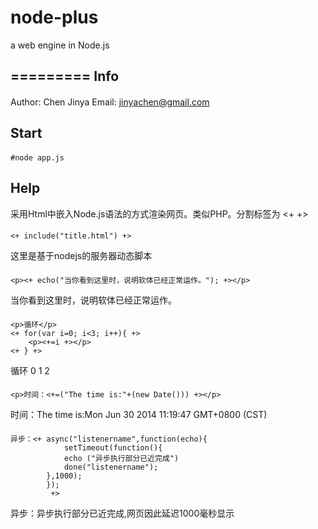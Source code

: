 node-plus
=========

a web engine in Node.js

=========
Info
---------
####
Author: Chen Jinya
Email: jinyachen@gmail.com

Start
---------
####
	#node app.js

Help
---------
采用Html中嵌入Node.js语法的方式渲染网页。类似PHP。分割标签为 <+ +>
####
	<+ include("title.html") +>
这里是基于nodejs的服务器动态脚本
####
	<p><+ echo("当你看到这里时，说明软体已经正常运作。"); +></p>
当你看到这里时，说明软体已经正常运作。
####
	<p>循环</p>
	<+ for(var i=0; i<3; i++){ +>
		<p><+=i +></p>
	<+ } +>
			
循环
0
1
2
####
	<p>时间：<+=("The time is:"+(new Date())) +></p>
			
时间：The time is:Mon Jun 30 2014 11:19:47 GMT+0800 (CST)
####
	异步：<+ async("listenername",function(echo){
				setTimeout(function(){
				echo ("异步执行部分已近完成")
				done("listenername");
			},1000);
			});
			 +>
			
异步：异步执行部分已近完成,网页因此延迟1000毫秒显示

